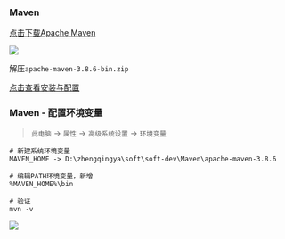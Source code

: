 ### Maven

[点击下载Apache Maven](http://maven.apache.org/download.cgi)

![](images/maven-download.png)

解压`apache-maven-3.8.6-bin.zip`

[点击查看安装与配置](https://zhengqing.blog.csdn.net/article/details/83956373)

### Maven - 配置环境变量

> `此电脑` -> `属性` -> `高级系统设置` -> `环境变量`

```
# 新建系统环境变量
MAVEN_HOME -> D:\zhengqingya\soft\soft-dev\Maven\apache-maven-3.8.6

# 编辑PATH环境变量，新增
%MAVEN_HOME%\bin

# 验证
mvn -v
```

![](images/maven-v.png)